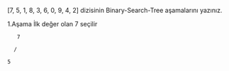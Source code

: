 [7, 5, 1, 8, 3, 6, 0, 9, 4, 2] dizisinin Binary-Search-Tree aşamalarını yazınız.


1.Aşama
İlk değer olan 7 seçilir
       
       7

      /

    5